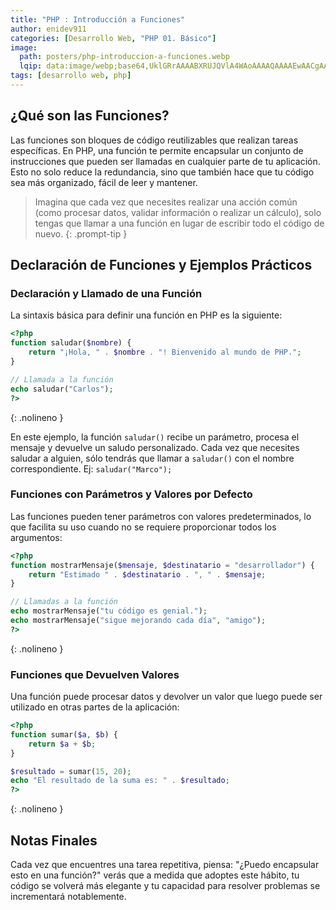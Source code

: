 ```yaml
---
title: "PHP : Introducción a Funciones"
author: enidev911
categories: [Desarrollo Web, "PHP 01. Básico"]
image:
  path: posters/php-introduccion-a-funciones.webp
  lqip: data:image/webp;base64,UklGRrAAAABXRUJQVlA4WAoAAAAQAAAAEwAACgAAQUxQSDQAAAABT0CYbeTPegD7XTUiIoS+QE0kSdF9Ak7CRcSfFMRQKED5RBiI6P8E3IPPBDOo/+VUbeEGVlA4IFYAAADwAwCdASoUAAsAPzmGuVOvKSWisAgB4CcJYgC06CKPgw//NITVwguAAPYLQfsd0uqmQuSunjZWal2AxetapFcfCM1MwqiAjEOvjgIY8AJy+W5CPqAAAA==
tags: [desarrollo web, php]
---
```


## **¿Qué son las Funciones?**

Las funciones son bloques de código reutilizables que realizan tareas específicas. En PHP, una función te permite encapsular un conjunto de instrucciones que pueden ser llamadas en cualquier parte de tu aplicación. Esto no solo reduce la redundancia, sino que también hace que tu código sea más organizado, fácil de leer y mantener.

> Imagina que cada vez que necesites realizar una acción común (como procesar datos, validar información o realizar un cálculo), solo tengas que llamar a una función en lugar de escribir todo el código de nuevo.
{: .prompt-tip }

## **Declaración de Funciones y Ejemplos Prácticos**

### **Declaración y Llamado de una Función**

La sintaxis básica para definir una función en PHP es la siguiente:

```php
<?php
function saludar($nombre) {
    return "¡Hola, " . $nombre . "! Bienvenido al mundo de PHP.";
}

// Llamada a la función
echo saludar("Carlos");
?>
```
{: .nolineno }

En este ejemplo, la función `saludar()` recibe un parámetro, procesa el mensaje y devuelve un saludo personalizado. Cada vez que necesites saludar a alguien, sólo tendrás que llamar a `saludar()` con el nombre correspondiente. Ej: `saludar("Marco");`

### **Funciones con Parámetros y Valores por Defecto**

Las funciones pueden tener parámetros con valores predeterminados, lo que facilita su uso cuando no se requiere proporcionar todos los argumentos:

```php
<?php
function mostrarMensaje($mensaje, $destinatario = "desarrollador") {
    return "Estimado " . $destinatario . ", " . $mensaje;
}

// Llamadas a la función
echo mostrarMensaje("tu código es genial.");
echo mostrarMensaje("sigue mejorando cada día", "amigo");
?>
```
{: .nolineno }

### **Funciones que Devuelven Valores**

Una función puede procesar datos y devolver un valor que luego puede ser utilizado en otras partes de la aplicación:

```php
<?php
function sumar($a, $b) {
    return $a + $b;
}

$resultado = sumar(15, 20);
echo "El resultado de la suma es: " . $resultado;
?>
```
{: .nolineno }

## **Notas Finales**

Cada vez que encuentres una tarea repetitiva, piensa: "¿Puedo encapsular esto en una función?" verás que a medida que adoptes este hábito, tu código se volverá más elegante y tu capacidad para resolver problemas se incrementará notablemente.